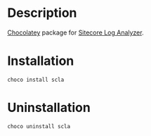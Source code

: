 # Description
[Chocolatey](https://chocolatey.org) package for [Sitecore Log Analyzer](https://marketplace.sitecore.net/en/Modules/Sitecore_Log_Analyzer.aspx).

# Installation
```posh
choco install scla
```

# Uninstallation

```posh
choco uninstall scla
```
